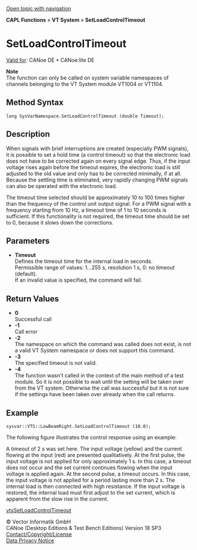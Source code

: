 [Open topic with navigation](../../../../../CANoeDEFamily.htm#Topics/CAPLFunctions/VTSystem/Functions/CAPLfunctionVTSSetLoadControlTimeout.md)

**CAPL Functions** » **VT System** » **SetLoadControlTimeout**

# SetLoadControlTimeout

[Valid for](../../../Shared/FeatureAvailability.md): CANoe DE • CANoe:lite DE

**Note**  
The function can only be called on system variable namespaces of channels belonging to the VT System module VT1004 or VT1104.

## Method Syntax

`long SysVarNamespace.SetLoadControlTimeout (double Timeout);`

## Description

When signals with brief interruptions are created (especially PWM signals), it is possible to set a hold time (a control timeout) so that the electronic load does not have to be corrected again on every signal edge. Thus, if the input voltage rises again before the timeout expires, the electronic load is still adjusted to the old value and only has to be corrected minimally, if at all. Because the settling time is eliminated, very rapidly changing PWM signals can also be operated with the electronic load.

The timeout time selected should be approximately 10 to 100 times higher than the frequency of the control unit output signal. For a PWM signal with a frequency starting from 10 Hz, a timeout time of 1 to 10 seconds is sufficient. If this functionality is not required, the timeout time should be set to 0, because it slows down the corrections.

## Parameters

- **Timeout**  
  Defines the timeout time for the internal load in seconds.  
  Permissible range of values: 1...255 s, resolution 1 s, 0: no timeout (default).  
  If an invalid value is specified, the command will fail.

## Return Values

- **0**  
  Successful call
- **-1**  
  Call error
- **-2**  
  The namespace on which the command was called does not exist, is not a valid VT System namespace or does not support this command.
- **-3**  
  The specified timeout is not valid.
- **-4**  
  The function wasn't called in the context of the main method of a test module. So it is not possible to wait until the setting will be taken over from the VT system. Otherwise the call was successful but it is not sure if the settings have been taken over already when the call returns.

## Example

```plaintext
sysvar::VTS::LowBeamRight.SetLoadControlTimeout (10.0);
```

The following figure illustrates the control response using an example:

A timeout of 2 s was set here. The input voltage (yellow) and the current flowing at the input (red) are presented qualitatively. At the first pulse, the input voltage is not applied for only approximately 1 s. In this case, a timeout does not occur and the set current continues flowing when the input voltage is applied again. At the second pulse, a timeout occurs. In this case, the input voltage is not applied for a period lasting more than 2 s. The internal load is then connected with high resistance. If the input voltage is restored, the internal load must first adjust to the set current, which is apparent from the slow rise in the current.

[vtsSetLoadControlTimeout](CAPLfunctionVTSvtsSetLoadControlTimeout.md)

© Vector Informatik GmbH  
CANoe (Desktop Editions & Test Bench Editions) Version 18 SP3  
[Contact/Copyright/License](../../../Shared/ContactCopyrightLicense.md)  
[Data Privacy Notice](https://www.vector.com/int/en/company/get-info/privacy-policy/)
